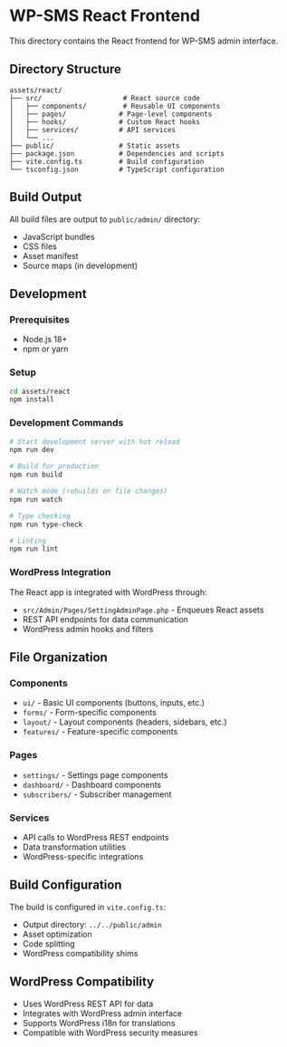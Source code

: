 # WP-SMS React Frontend

This directory contains the React frontend for WP-SMS admin interface.

## Directory Structure

```
assets/react/
├── src/                    # React source code
│   ├── components/         # Reusable UI components
│   ├── pages/             # Page-level components
│   ├── hooks/             # Custom React hooks
│   ├── services/          # API services
│   └── ...
├── public/                # Static assets
├── package.json           # Dependencies and scripts
├── vite.config.ts         # Build configuration
└── tsconfig.json          # TypeScript configuration
```

## Build Output

All build files are output to `public/admin/` directory:
- JavaScript bundles
- CSS files
- Asset manifest
- Source maps (in development)

## Development

### Prerequisites
- Node.js 18+
- npm or yarn

### Setup
```bash
cd assets/react
npm install
```

### Development Commands

```bash
# Start development server with hot reload
npm run dev

# Build for production
npm run build

# Watch mode (rebuilds on file changes)
npm run watch

# Type checking
npm run type-check

# Linting
npm run lint
```

### WordPress Integration

The React app is integrated with WordPress through:
- `src/Admin/Pages/SettingAdminPage.php` - Enqueues React assets
- REST API endpoints for data communication
- WordPress admin hooks and filters

## File Organization

### Components
- `ui/` - Basic UI components (buttons, inputs, etc.)
- `forms/` - Form-specific components
- `layout/` - Layout components (headers, sidebars, etc.)
- `features/` - Feature-specific components

### Pages
- `settings/` - Settings page components
- `dashboard/` - Dashboard components
- `subscribers/` - Subscriber management

### Services
- API calls to WordPress REST endpoints
- Data transformation utilities
- WordPress-specific integrations

## Build Configuration

The build is configured in `vite.config.ts`:
- Output directory: `../../public/admin`
- Asset optimization
- Code splitting
- WordPress compatibility shims

## WordPress Compatibility

- Uses WordPress REST API for data
- Integrates with WordPress admin interface
- Supports WordPress i18n for translations
- Compatible with WordPress security measures 